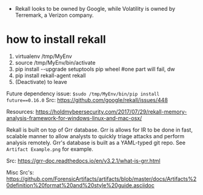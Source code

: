 * Rekall looks to be owned by Google, while Volatility is owned by Terremark, a Verizon company.

# how to install rekall
1. virtualenv  /tmp/MyEnv
2. source /tmp/MyEnv/bin/activate
3. pip install --upgrade setuptools pip wheel #one part will fail, dw
4. pip install rekall-agent rekall
5. (Deactivate) to leave

Future dependency issue:
`$sudo /tmp/MyEnv/bin/pip install future==0.16.0`
Src: https://github.com/google/rekall/issues/448

Resources:
https://holdmybeersecurity.com/2017/07/29/rekall-memory-analysis-framework-for-windows-linux-and-mac-osx/

Rekall is built on top of Grr database. Grr is allows for IR to be done in fast, scalable manner to allow analysts to quickly triage attacks and perform analysis remotely. Grr's database is built as a YAML-typed git repo. See `Artifact Example.png` for example.

Src: https://grr-doc.readthedocs.io/en/v3.2.1/what-is-grr.html

Misc Src's: https://github.com/ForensicArtifacts/artifacts/blob/master/docs/Artifacts%20definition%20format%20and%20style%20guide.asciidoc
